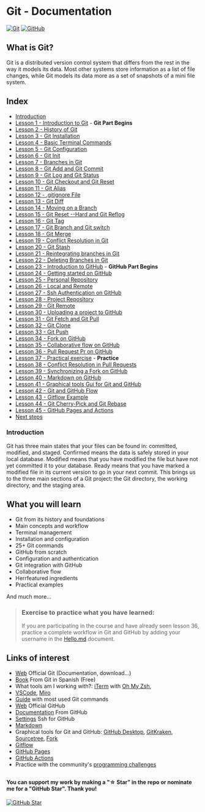 # Git - Documentation

[![Git](https://img.shields.io/badge/Git-2.37+-f14e32?style=for-the-badge&logo=git&logoColor=white&labelColor=101010)](https://git-scm.com/)
[![GitHub](https://img.shields.io/badge/GitHub-Web-blue?style=for-the-badge&logo=github&logoColor=white&labelColor=101010)](https://github.com/)

## What is Git?

Git is a distributed version control system that differs from the rest in the way it models its data. Most other systems store information as a list of file changes, while Git models its data more as a set of snapshots of a mini file system.

## Index

- [Introduction]()
- [Lesson 1 - Introduction to Git]() - **Git Part Begins**
- [Lesson 2 - History of Git]()
- [Lesson 3 - Git Installation]()
- [Lesson 4 - Basic Terminal Commands]()
- [Lesson 5 - Git Configuration]()
- [Lesson 6 - Git Init]()
- [Lesson 7 - Branches in Git]()
- [Lesson 8 - Git Add and Git Commit]()
- [Lesson 9 - Git Log and Git Status]()
- [Lesson 10 - Git Checkout and Git Reset]()
- [Lesson 11 - Git Alias]()
- [Lesson 12 - .gitignore File]()
- [Lesson 13 - Git Diff]()
- [Lesson 14 - Moving on a Branch]()
- [Lesson 15 - Git Reset --Hard and Git Reflog]()
- [Lesson 16 - Git Tag]()
- [Lesson 17 - Git Branch and Git switch]()
- [Lesson 18 - Git Merge]()
- [Lesson 19 - Conflict Resolution in Git]()
- [Lesson 20 - Git Stash]()
- [Lesson 21 - Reintegrating branches in Git]()
- [Lesson 22 - Deleting Branches in Git]()
- [Lesson 23 - Introduction to GitHub]() - **GitHub Part Begins**
- [Lesson 24 - Getting started on GitHub]()
- [Lesson 25 - Personal Repository]()
- [Lesson 26 - Local and Remote]()
- [Lesson 27 - Ssh Authentication on GitHub]()
- [Lesson 28 - Project Repository]()
- [Lesson 29 - Git Remote]()
- [Lesson 30 - Uploading a project to GitHub]()
- [Lesson 31 - Git Fetch and Git Pull]()
- [Lesson 32 - Git Clone]()
- [Lesson 33 - Git Push]()
- [Lesson 34 - Fork on GitHub]()
- [Lesson 35 - Collaborative flow on GitHub]()
- [Lesson 36 - Pull Request Pr on GitHub]()
- [Lesson 37 - Practical exercise]() - **Practice**
- [Lesson 38 - Conflict Resolution in Pull Requests]()
- [Lesson 39 - Synchronizing a Fork on GitHub]()
- [Lesson 40 - Markdown on GitHub]()
- [Lesson 41 - Graphical tools Gui for Git and GitHub]()
- [Lesson 42 - Git and GitHub Flow]()
- [Lesson 43 - Gitflow Example]()
- [Lesson 44 - Git Cherry-Pick and Git Rebase]()
- [Lesson 45 - GitHub Pages and Actions]()
- [Next steps]()

### Introduction

Git has three main states that your files can be found in: committed, modified, and staged. Confirmed means the data is safely stored in your local database. Modified means that you have modified the file but have not yet committed it to your database. Ready means that you have marked a modified file in its current version to go in your next commit. This brings us to the three main sections of a Git project: the Git directory, the working directory, and the staging area.

## What you will learn

- Git from its history and foundations
- Main concepts and workflow
- Terminal management
- Installation and configuration
- 25+ Git commands
- GitHub from scratch
- Configuration and authentication
- Git integration with GitHub
- Collaborative flow
- Herrfeatured ingredients
- Practical examples

And much more...

> ### Exercise to practice what you have learned:
>
> If you are participating in the course and have already seen lesson 36, practice a complete workflow in Git and GitHub by adding your username in the [Hello.md](./Hello.md) document.

## Links of interest

- [Web](https://git-scm.com) Official Git (Documentation, download...)
- [Book](https://git-scm.com/book/es/v2) From Git in Spanish (Free)
- What tools am I working with?: [iTerm](https://iterm2.com/) with [Oh My Zsh](https://ohmyz.sh/),
- [VSCode](https://code.visualstudio.com/), [Miro](https://miro.com/)
- [Guide](https://training.github.com/downloads/es_ES/github-git-cheat-sheet/) with most used Git commands
- [Web](https://github.com) Official GitHub
- [Documentation](https://docs.github.com/es) From GitHub
- [Settings](https://docs.github.com/es/authentication/connecting-to-github-with-ssh/about-ssh) Ssh for GitHub
- [Markdown](https://docs.github.com/es/get-started/writing-on-github/getting-started-with-writing-and-formatting-on-github/basic-writing-and-formatting-syntax)
- Graphical tools for Git and GitHub: [GitHub Desktop](https://desktop.github.com), [GitKraken](https://gitkraken.com), [Sourcetree](https://sourcetreeapp.com), [Fork](https://git-fork.com)
- [Gitflow](https://www.atlassian.com/git/tutorials/comparing-workflows/gitflow-workflow)
- [GitHub Pages](https://pages.github.com/)
- [GitHub Actions](https://github.com/features/actions)
- Practice with the community's [programming challenges](https://retosdeprogramacion.com)

##

#### You can support my work by making a "☆ Star" in the repo or nominate me for a "GitHub Star". Thank you!

[![GitHub Star](https://img.shields.io/badge/GitHub-Nominar_a_star-yellow?style=for-the-badge&logo=github&logoColor=white&labelColor=101010)](https://stars.github.com/nominate/)